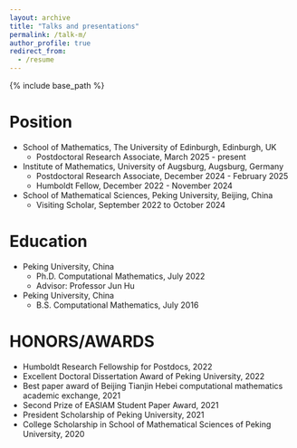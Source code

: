 ```yaml
---
layout: archive
title: "Talks and presentations"
permalink: /talk-m/
author_profile: true
redirect_from:
  - /resume
---
```


{% include base_path %}

Position
======
* School of Mathematics, The University of Edinburgh, Edinburgh, UK
   * Postdoctoral Research Associate, March 2025 - present
* Institute of Mathematics, University of Augsburg, Augsburg, Germany
   * Postdoctoral Research Associate, December 2024 - February 2025
   * Humboldt Fellow, December 2022 - November 2024
* School of Mathematical Sciences, Peking University, Beijing, China
   * Visiting Scholar, September 2022 to October 2024

Education
======
* Peking University, China
   * Ph.D. Computational Mathematics, July 2022
   * Advisor: Professor Jun Hu
* Peking University, China
   * B.S. Computational Mathematics, July 2016

HONORS/AWARDS
======
* Humboldt Research Fellowship for Postdocs, 2022
* Excellent Doctoral Dissertation Award of Peking University, 2022
* Best paper award of Beijing Tianjin Hebei computational mathematics academic exchange, 2021
* Second Prize of EASIAM Student Paper Award, 2021
* President Scholarship of Peking University, 2021
* College Scholarship in School of Mathematical Sciences of Peking University, 2020
